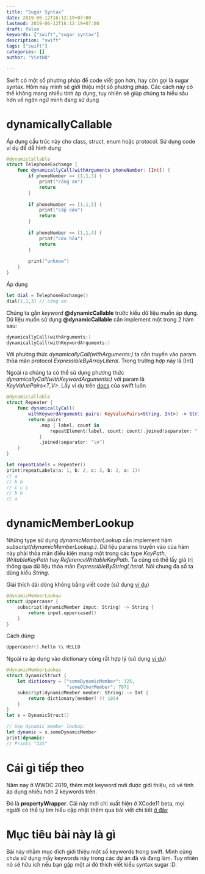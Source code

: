 ```yaml
---
title: "Sugar Syntax"
date: 2019-06-12T16:12:19+07:00
lastmod: 2019-06-12T16:12:19+07:00
draft: false
keywords: ["swift","sugar syntax"]
description: "swift"
tags: ["swift"]
categories: []
author: "VietHQ"

---
```


Swift có một số phương pháp để code viết gọn hơn, hay còn gọi là sugar syntax. Hôm nay mình sẽ giới thiệu một số phương pháp. Các cách này có thể không mang nhiều tính áp dụng, tuy nhiên sẽ giúp chúng ta hiểu sâu hơn về ngôn ngữ mình đang sử dụng

# dynamicallyCallable

Áp dụng cấu trúc này cho class, struct, enum hoặc protocol. Sử dụng code ví dụ để dễ hình dung

```swift
@dynamicCallable
struct TelephoneExchange {
    func dynamicallyCall(withArguments phoneNumber: [Int]) {
        if phoneNumber == [1,1,3] {
            print("công an")
            return
        }
        
        if phoneNumber == [1,1,5] {
            print("cấp cứu")
            return
        }
        
        if phoneNumber == [1,1,4] {
            print("cứu hỏa")
            return
        }
        
        print("unknow")
    }
}
```

Áp dụng

```swift
let dial = TelephoneExchange()
dial(1,1,3) // công an
```

Chúng ta gắn *keyword* **@dynamicCallable** trước kiểu dữ liệu muốn áp dụng.
Dữ liệu muốn sử dụng **@dynamicCallable** cần implement một trong 2 hàm sau:

``` swift
dynamicallyCall(withArguments:)
dynamicallyCall(withKeywordArguments:) 
```
Với phương thức *dynamicallyCall(withArguments:)* ta cần truyền vào param thỏa mãn protocol *ExpressibleByArrayLiteral*. Trong trường hợp này là [Int]

Ngoài ra chúng ta có thể sử dụng phương thức *dynamicallyCall(withKeywordArguments:)* với param là *KeyValuePairs<T,V>*. Lấy ví dụ trên [docs](https://docs.swift.org/swift-book/ReferenceManual/Attributes.html) của swift luôn

```swift
@dynamicCallable
struct Repeater {
    func dynamicallyCall(
        withKeywordArguments pairs: KeyValuePairs<String, Int>) -> String {
        return pairs
            .map { label, count in
                repeatElement(label, count: count).joined(separator: " ")
            }
            .joined(separator: "\n")
    }
}

let repeatLabels = Repeater()
print(repeatLabels(a: 1, b: 2, c: 3, b: 2, a: 1))
// a
// b b
// c c c
// b b
// a
```

# dynamicMemberLookup

Những type sử dụng *dynamicMemberLookup* cần implement hàm *subscript(dynamicMemberLookup:)*. Dữ liệu params truyền vào của hàm này phải thỏa mãn điều kiện mang một trong các type *KeyPath*, *WritableKeyPath* hay *ReferenceWritableKeyPath*. Ta cũng có thể lấy giá trị thông qua dữ liệu thỏa mãn *ExpressibleByStringLiteral*. Nói chung đa số ta dùng kiểu *String*. 

Giải thích dài dòng không bằng viết code (sử dụng [ví dụ](https://oleb.net/blog/2018/06/dynamic-member-lookup/))

```swift
@dynamicMemberLookup
struct Uppercaser {
    subscript(dynamicMember input: String) -> String {
        return input.uppercased()
    }
}
```

Cách dùng:

```swift
Uppercaser().hello \\ HELLO
```

Ngoài ra áp dụng vào dictionary cũng rất hợp lý (sử dụng [ví dụ](https://docs.swift.org/swift-book/ReferenceManual/Attributes.html))

``` swift
@dynamicMemberLookup
struct DynamicStruct {
    let dictionary = ["someDynamicMember": 325,
                      "someOtherMember": 787]
    subscript(dynamicMember member: String) -> Int {
        return dictionary[member] ?? 1054
    }
}
let s = DynamicStruct()

// Use dynamic member lookup.
let dynamic = s.someDynamicMember
print(dynamic)
// Prints "325"

```

# Cái gì tiếp theo

Năm nay ở WWDC 2019, thêm một keyword mới được giới thiệu, có vẻ tính áp dụng nhiều hơn 2 keywords trên. 

Đó là **propertyWrapper**. Cái này mới chỉ xuất hiện ở XCode11 beta, mọi người có thể tự tìm hiểu cập nhật thêm qua bài viết chi tiết [ở đây](https://github.com/DougGregor/swift-evolution/blob/property-wrappers/proposals/0258-property-wrappers.md)

# Mục tiêu bài này là gì

Bài này nhằm mục đích giới thiệu một số keywords trong swift. Mình cũng chưa sử dụng mấy keywords này trong các dự án đã và đang làm. Tuy nhiên nó sẽ hữu ích nếu bạn gặp một ai đó thích viết kiểu syntax sugar :D.
